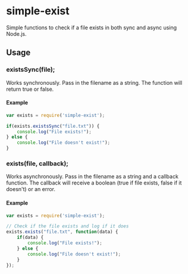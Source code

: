 # simple-exist
Simple functions to check if a file exists in both sync and async using Node.js.

## Usage

### existsSync(file);

Works synchronously. Pass in the filename as a string. The function will return true or false.
#### Example
```Javascript
var exists = require('simple-exist');

if(exists.existsSync("file.txt")) {
    console.log("File exists!");
} else {
    console.log("File doesn't exist!");
}
```

### exists(file, callback);

Works asynchronously. Pass in the filename as a string and a callback function. The callback will receive a boolean (true if file exists, false if it doesn't) or an error.
#### Example
```Javascript
var exists = require('simple-exist');

// Check if the file exists and log if it does
exists.exists("file.txt", function(data) {
    if(data) {
        console.log("File exists!");
    } else {
        console.log("File doesn't exist!");
    }
});
```